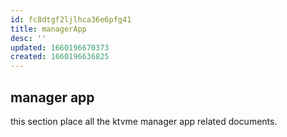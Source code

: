 ```yaml
---
id: fc8dtgf2ljlhca36e6pfg41
title: managerApp
desc: ''
updated: 1660196670373
created: 1660196636825
---
```


## manager app

this section place all the ktvme manager app related documents.
